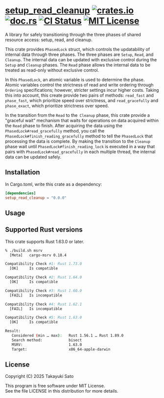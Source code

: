 # [setup_read_cleanup][repo-url] [![crates.io][cratesio-img]][cratesio-url] [![doc.rs][docrs-img]][docrs-url] [![CI Status][ci-img]][ci-url] [![MIT License][mit-img]][mit-url]

A library for safely transitioning through the three phases of shared resource access: setup, read, and cleanup.

This crate provides `PhasedLock` struct, which controls the updatability of internal data through three phases.
The three phases are `Setup`, `Read`, and `Cleanup`.
The internal data can be updated with exclusive control during the `Setup` and `Cleanup` phases.
The `Read` phase allows the internal data to be treated as read-only without exclusive control.

In this `PhasedLock`, an atomic variable is used to determine the phase.
Atomic variables control the strictness of read and write ordering through `Ordering` specifications; however, stricter settings incur higher costs.
Taking this into account, this create provide two pairs of methods: `read_fast` and `phase_fast`, which prioritize speed over strictness, and `read_gracefully` and `phase_exact`, which prioritize strictness over speed.

In the transition from the `Read` to the` Cleanup` phase, this crate provide a "graceful wait" mechanism that waits for operations on data acquired within the `Read` phase to finish.
After acquiring the data using the `PhasedLock#read_gracefully` method, you call the `PhasedLock#finish_reading_gracefully` method to tell the `PhasedLock` that processing the data is complete.
By making the transition to the `Cleanup` phase wait until `PhasedLock#finish_reading_lock` is executed in a way that pairs with `PhasedLock#read_gracefully` in each multiple thread, the internal data can be updated safely.

## Installation

In Cargo.toml, write this crate as a dependency:

```toml
[dependencies]
setup_read_cleanup = "0.0.0"
```

## Usage

## Supported Rust versions

This crate supports Rust 1.63.0 or later.

```sh
% ./build.sh msrv
  [Meta]   cargo-msrv 0.18.4

Compatibility Check #1: Rust 1.73.0
  [OK]     Is compatible

Compatibility Check #2: Rust 1.64.0
  [OK]     Is compatible

Compatibility Check #3: Rust 1.60.0
  [FAIL]   Is incompatible

Compatibility Check #4: Rust 1.62.1
  [FAIL]   Is incompatible

Compatibility Check #5: Rust 1.63.0
  [OK]     Is compatible

Result:
   Considered (min … max):   Rust 1.56.1 … Rust 1.89.0
   Search method:            bisect
   MSRV:                     1.63.0
   Target:                   x86_64-apple-darwin
```

## License

Copyright (C) 2025 Takayuki Sato

This program is free software under MIT License.<br>
See the file LICENSE in this distribution for more details.


[repo-url]: https://github.com/sttk/setup_read_cleanup-rust
[cratesio-img]: https://img.shields.io/badge/crates.io-ver.0.0.0-fc8d62?logo=rust
[cratesio-url]: https://crates.io/crates/setup_read_cleanup
[docrs-img]: https://img.shields.io/badge/doc.rs-setup_read_cleanup-66c2a5?logo=docs.rs
[docrs-url]: https://docs.rs/setup_read_cleanup
[ci-img]: https://github.com/sttk/setup_read_cleanup-rust/actions/workflows/rust.yml/badge.svg?branch=main
[ci-url]: https://github.com/sttk/setup_read_cleanup-rust/actions?query=branch%3Amain
[mit-img]: https://img.shields.io/badge/license-MIT-green.svg
[mit-url]: https://opensource.org/licenses/MIT
